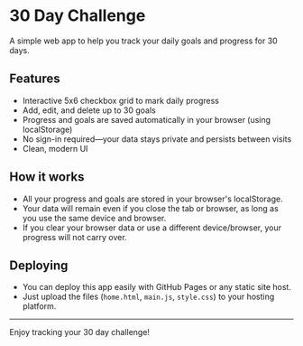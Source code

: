 # 30 Day Challenge

A simple web app to help you track your daily goals and progress for 30 days.

## Features
- Interactive 5x6 checkbox grid to mark daily progress
- Add, edit, and delete up to 30 goals
- Progress and goals are saved automatically in your browser (using localStorage)
- No sign-in required—your data stays private and persists between visits
- Clean, modern UI

## How it works
- All your progress and goals are stored in your browser's localStorage.
- Your data will remain even if you close the tab or browser, as long as you use the same device and browser.
- If you clear your browser data or use a different device/browser, your progress will not carry over.

## Deploying
- You can deploy this app easily with GitHub Pages or any static site host.
- Just upload the files (`home.html`, `main.js`, `style.css`) to your hosting platform.

---
Enjoy tracking your 30 day challenge! 